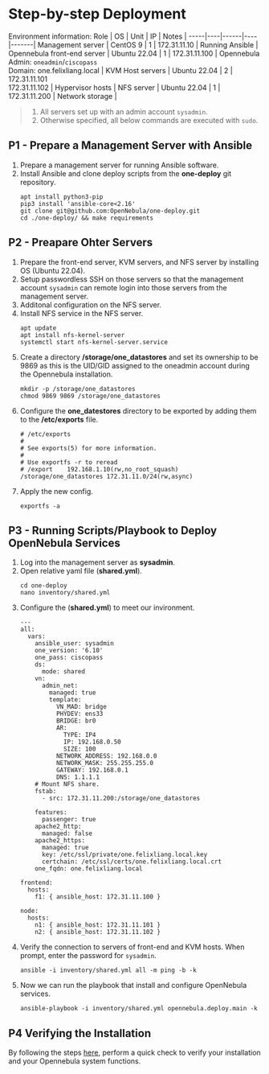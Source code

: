 # Step-by-step Deployment
Environment information:
Role | OS | Unit | IP | Notes |
-----|----|------|----|-------|
Management server | CentOS 9 | 1 | 172.31.11.10 | Running Ansible |
Opennebula front-end server | Ubuntu 22.04 | 1 | 172.31.11.100 | Opennebula Admin: `oneadmin`/`ciscopass` <br> Domain: one.felixliang.local |
KVM Host servers | Ubuntu 22.04 | 2 | 172.31.11.101 <br> 172.31.11.102 | Hypervisor hosts |
NFS server | Ubuntu 22.04 | 1 | 172.31.11.200 | Network storage |
> 1. All servers set up with an admin account `sysadmin`.
> 2. Otherwise specified, all below commands are executed with `sudo`.

## P1 - Prepare a Management Server with Ansible
1. Prepare a management server for running Ansible software. 
2. Install Ansible and clone deploy scripts from the **one-deploy** git repository.
    ```
    apt install python3-pip
    pip3 install 'ansible-core<2.16'
    git clone git@github.com:OpenNebula/one-deploy.git
    cd ./one-deploy/ && make requirements
    ```

## P2 - Preapare Ohter Servers
1. Prepare the front-end server, KVM servers, and NFS server by installing OS (Ubuntu 22.04).
2. Setup passwordless SSH on those servers so that the management account `sysadmin` can remote login into those servers from the management server.
3. Additonal configuration on the NFS server.
4. Install NFS service in the NFS server.
   ```
   apt update
   apt install nfs-kernel-server
   systemctl start nfs-kernel-server.service  
   ```
5. Create a directory **/storage/one_datastores** and set its ownership to be 9869 as this is the UID/GID assigned to the oneadmin account during the Opennebula installation.
   ```
   mkdir -p /storage/one_datastores
   chmod 9869 9869 /storage/one_datastores
   ```
6. Configure the **one_datestores** directory to be exported by adding them to the **/etc/exports** file.
   ```
   # /etc/exports
   #
   # See exports(5) for more information.
   #
   # Use exportfs -r to reread
   # /export	192.168.1.10(rw,no_root_squash)
   /storage/one_datastores 172.31.11.0/24(rw,async)
   ```
7. Apply the new config.
   ```
   exportfs -a
   ```

## P3 - Running Scripts/Playbook to Deploy OpenNebula Services
1. Log into the management server as **sysadmin**.
2. Open relative yaml file (**shared.yml**).
   ```
   cd one-deploy
   nano inventory/shared.yml
   ```
3. Configure the (**shared.yml**) to meet our invironment.
   ```
   ---
   all:
     vars:
       ansible_user: sysadmin
       one_version: '6.10'
       one_pass: ciscopass
       ds:
         mode: shared
       vn:
         admin_net:
           managed: true
           template:
             VN_MAD: bridge
             PHYDEV: ens33
             BRIDGE: br0
             AR:
               TYPE: IP4
               IP: 192.168.0.50
               SIZE: 100
             NETWORK_ADDRESS: 192.168.0.0
             NETWORK_MASK: 255.255.255.0
             GATEWAY: 192.168.0.1
             DNS: 1.1.1.1
       # Mount NFS share.
       fstab:
         - src: 172.31.11.200:/storage/one_datastores

       features:
         passenger: true
       apache2_http:
         managed: false
       apache2_https:
         managed: true
         key: /etc/ssl/private/one.felixliang.local.key
         certchain: /etc/ssl/certs/one.felixliang.local.crt
       one_fqdn: one.felixliang.local
   
   frontend:
     hosts:
       f1: { ansible_host: 172.31.11.100 }
   
   node:
     hosts:
       n1: { ansible_host: 172.31.11.101 }
       n2: { ansible_host: 172.31.11.102 }
   ```
4. Verify the connection to servers of front-end and KVM hosts. When prompt, enter the password for `sysadmin`.
   ```
   ansible -i inventory/shared.yml all -m ping -b -k
   ```
6. Now we can run the playbook that install and configure OpenNebula services.
   ```
   ansible-playbook -i inventory/shared.yml opennebula.deploy.main -k
   ```
## P4 Verifying the Installation
By following the steps [here](https://github.com/OpenNebula/one-deploy/wiki/sys_verify), perform a quick check to verify your installation and your Opennebula system functions.


